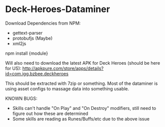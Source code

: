 # Deck-Heroes-Dataminer
Download Dependencies from NPM:
- gettext-parser
- protobufjs (Maybe)
- xml2js

npm install {module}

Will also need to download the latest APK for Deck Heroes (should be here for US):
http://apkpure.com/store/apps/details?id=com.igg.bzbee.deckheroes

This should be extracted with 7zip or something.  Most of the dataminer is using asset configs to massage data into something usable.

KNOWN BUGS:
- Skills can't handle "On Play" and "On Destroy" modifiers, still need to figure out how these are determined
- Some skills are reading as Runes/Buffs/etc due to the above issue